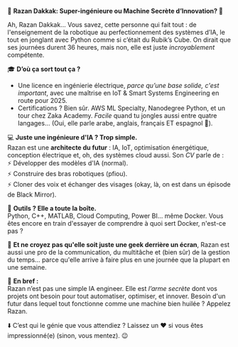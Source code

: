 🚀 **Razan Dakkak: Super-ingénieure ou Machine Secrète d’Innovation? 🤔**  

Ah, Razan Dakkak... Vous savez, cette personne qui fait tout : de l'enseignement de la robotique au perfectionnement des systèmes d’IA, le tout en jonglant avec Python comme si c’était du Rubik’s Cube. On dirait que ses journées durent 36 heures, mais non, elle est juste *incroyablement* compétente.  

🎓 **D’où ça sort tout ça ?**  
- Une licence en ingénierie électrique, *parce qu’une base solide, c'est important*, avec une maîtrise en IoT & Smart Systems Engineering en route pour 2025.  
- Certifications ? Bien sûr. AWS ML Specialty, Nanodegree Python, et un tour chez Zaka Academy. *Facile* quand tu jongles aussi entre quatre langages… (Oui, elle parle arabe, anglais, français ET espagnol 👀).  

💻 **Juste une ingénieure d'IA ? Trop simple.**  
Razan est une **architecte du futur** : IA, IoT, optimisation énergétique, conception électrique et, oh, des systèmes cloud aussi. Son *CV* parle de :  
⚡ Développer des modèles d'IA (normal).  
⚡ Construire des bras robotiques (pfiou).  
⚡ Cloner des voix et échanger des visages (okay, là, on est dans un épisode de Black Mirror).  

🔧 **Outils ? Elle a toute la boîte.**  
Python, C++, MATLAB, Cloud Computing, Power BI... même Docker. Vous êtes encore en train d'essayer de comprendre à quoi sert Docker, n'est-ce pas ?  

🤝 **Et ne croyez pas qu'elle soit juste une geek derrière un écran**, Razan est aussi une pro de la communication, du multitâche et (bien sûr) de la gestion du temps... parce qu'elle arrive à faire plus en une journée que la plupart en une semaine.  

📌 **En bref :**  
Razan n’est pas une simple IA engineer. Elle est *l’arme secrète* dont vos projets ont besoin pour tout automatiser, optimiser, et innover. Besoin d'un futur dans lequel tout fonctionne comme une machine bien huilée ? Appelez Razan.  

⬇️ C’est qui le génie que vous attendiez ? Laissez un ❤️ si vous êtes impressionné(e) (sinon, vous mentez). 😉  